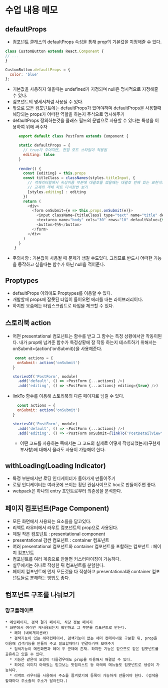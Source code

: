 # 수업 내용 메모

  ## defaultProps
  * 컴포넌트 클래스의 defaultProps 속성을 통해 prop의 기본값을 지정해줄 수 있다.
  ```js
  class CustomButton extends React.Component {
  // ...
  }

  CustomButton.defaultProps = {
    color: 'blue'
  };
```
  * 기본값을 사용하지 않을때는 undefined가 지정되며 null은 명시적으로 지정해줄 수 있다.
  * 컴포넌트의 명세서처럼 사용될 수 있다.
  * 앞으로 모든 컴포넌트에는 defaultProps가 있어야하며 defaultProps을 사용할때 해당되는 props가 어떠한 역할을 하는지 주석으로 명시해주기
  * defaultProps 정의하는것을 클래스 필드의 문법으로 사용할 수 있다는 특성을 이용하여 위에 써주자
```js
      export default class PostForm extends Component {

      static defaultProps = {
        // true가 주어지면, 편집 모드 스타일이 적용됨
        editing: false
      }
      
      render() {
        const {editing} = this.props
        const titleClass = classNames(styles.titleInput, {
          // 객체리터럴에서 속성이름 부분에 대괄호를 썼을때는 대괄호 안에 있는 표현식의 결과값이 속성 이름이 된다.
          // 교재의 객체 파트 다시한번 보기 
          [styles.editing] : editing
        })
        return ( 
          <div>
            <form onSubmit={e => this.props.onSubmit(e)}>
              <input className={titleClass} type="text" name="title" defaultValue={this.props.title}/>
              <textarea name="body" cols="30" rows="10" defaultValue={this.props.body}></textarea>
              <button>전송</button>
            </form>
          </div>
        )
      }
    }
```
  * 주의사항 : 기본값이 사용될 때 문제가 생길 수도있다. 그러므로 반드시 어떠한 기능을 동작하고 싶을때는 함수가 아닌 null을 적어준다.
  
## Proptypes
  * defaultProps 이외에도 Proptypes를 이용할 수 있다.
  * 개발할때 props에 잘못된 타입이 들어오면 에러를 내는 라이브러리이다.
  * 하지만 요즘에는 타입스크립트로 타입을 체크할 수 있다.

## 스토리북 action
* 어떤 presentational 컴포넌트는 함수를 받고 그 함수는 특정 상황에서만 작동이된다. 내가 prop에 넘겨준 함수가 특정상황에 잘 작동 하는지 테스트하기 위해서는 
  onSubmit={action('onSubmit)}을 사용해준다.
  ```js
   const actions = {
    onSubmit: action('onSubmit')
  }

  storiesOf('PostForm', module)
    .add('default', () => <PostForm {...actions} />)
    .add('editing', () => <PostForm {...actions} editing={true} />)
  ```
* linkTo 함수를 이용해 스토리북의 다른 페이지로 넘길 수 있다.
  ```js
    const actions = {
    onSubmit: action('onSubmit')
  }

  storiesOf('PostForm', module)
    .add('default', () => <PostForm {...actions} />)
    .add('editing', () => <PostForm onSubmit={linkTo('PostDetailView')} editing={true} />)
  ```
  * 어떤 코드를 사용하는 쪽에서는 그 코드의 실제로 어떻게 작성되었는지(구현세부사항)에 대해서 몰라도 사용이 가능해야 한다.

## withLoading(Loading Indicator)
  * 특정 부분에서만 로딩 인디케이터가 돌아가게 만들어주기
  * 로딩 인디케이터는 여러곳에 쓰이는 횡단 관심사이므로 hoc로 만들어주면 좋다.
  * webpack은 하나의 entry 포인트로부터 의존성을 분석한다.

## 페이지 컴포넌트(Page Component)
  * 모든 화면에서 사용되는 요소들을 담고있다.
  * 리액트 라우터에서 라우트 컴포넌트의 prop으로 사용된다.
  * 제일 작은 컴포넌트 : presentational component
  * presentational  감싼 컴포넌트 : container 컴포넌트
  * 여러 presentational 컴포넌트와 container 컴포넌트를 포함하는 컴포넌트 : 페이지 컴포넌트
  * 컴포넌트를 여러 계층으로 만들면 커스터마이징이 가능하다.
  * 실무에서는 하나로 작성한 뒤 컴포넌트를 분할한다.
  * 페이지 컴포넌트에 먼저 모든것을 다 작성하고 presentational과 container 컴포넌트들로 분해하는 방법도 좋다.

## 컴포넌트 구조를 나눠보기
  ### 망고플레이트
    * 메인페이지, 검색 결과 페이지, 식당 정보 페이지
    * 화면에서 여러번 재사용되는지 확인하고 그 부분을 컴포넌트로 만든다.
      * 헤더 (네비게이션바)
      * 검색기능이 있는 헤더컨테이너, 검색기능이 없는 헤더 컨테이너로 구분한 뒤, prop을 이용해 검색기능을 만들어 주고 필요할때마다 번갈아가며 보여주기
      * 검색기능이 메인화면과 헤더 두 군데에 존재. 하지만 기능은 같으므로 같은 컴포넌트를 공유하고 있을 수 있다.
      * 기능은 같은데 모양이 다를경우에도 prop을 이용해서 해결할 수 있다.
      * 히어로 이미지 아래있는 믿고보는 맛집리스트 등 아래의 메뉴들도 컴포넌트로 생성이 가능하다.
      * 리액트 라우터를 사용해서 주소를 즐겨찾기에 등록이 가능하게 만들어야 한다. (검색을 할때마다 주소줄의 주소가 달라진다.)
  